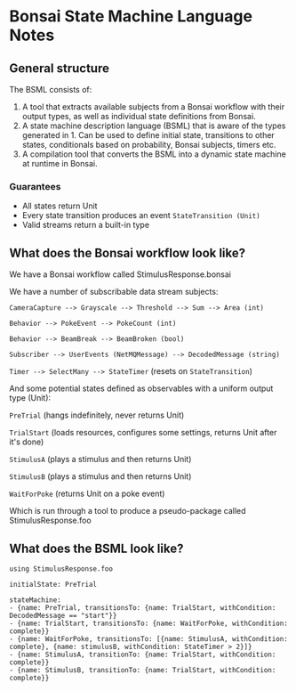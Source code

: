 # Bonsai State Machine Language Notes

## General structure
The BSML consists of:

1. A tool that extracts available subjects from a Bonsai workflow with their output types, as well as individual state definitions from Bonsai.
2. A state machine description language (BSML) that is aware of the types generated in 1. Can be used to define initial state, transitions to other states, conditionals based on probability, Bonsai subjects, timers etc.
3. A compilation tool that converts the BSML into a dynamic state machine at runtime in Bonsai.

### Guarantees
- All states return Unit
- Every state transition produces an event `StateTransition (Unit)`
- Valid streams return a built-in type

## What does the Bonsai workflow look like?
We have a Bonsai workflow called StimulusResponse.bonsai

We have a number of subscribable data stream subjects:

`CameraCapture --> Grayscale --> Threshold --> Sum --> Area (int)`

`Behavior --> PokeEvent --> PokeCount (int)`

`Behavior --> BeamBreak --> BeamBroken (bool)`

`Subscriber --> UserEvents (NetMQMessage) --> DecodedMessage (string)`

`Timer --> SelectMany --> StateTimer` (resets on `StateTransition`)

And some potential states defined as observables with a uniform output type (Unit):

`PreTrial` (hangs indefinitely, never returns Unit)

`TrialStart` (loads resources, configures some settings, returns Unit after it's done)

`StimulusA` (plays a stimulus and then returns Unit)

`StimulusB` (plays a stimulus and then returns Unit)

`WaitForPoke` (returns Unit on a poke event)

Which is run through a tool to produce a pseudo-package called StimulusResponse.foo

## What does the BSML look like?    

```
using StimulusResponse.foo

initialState: PreTrial

stateMachine: 
- {name: PreTrial, transitionsTo: {name: TrialStart, withCondition: DecodedMessage == "start"}}
- {name: TrialStart, transitionsTo: {name: WaitForPoke, withCondition: complete}}
- {name: WaitForPoke, transitionsTo: [{name: StimulusA, withCondition: complete}, {name: stimulusB, withCondition: StateTimer > 2}]}
- {name: StimulusA, transitionTo: {name: TrialStart, withCondition: complete}}
- {name: StimulusB, transitionTo: {name: TrialStart, withCondition: complete}}

```
